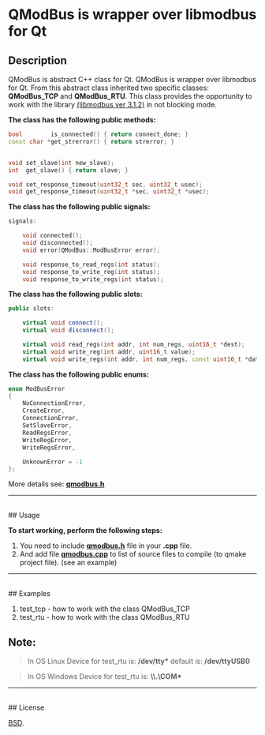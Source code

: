 # QModBus is wrapper over libmodbus for Qt


## Description
QModBus is abstract C++ class for Qt. QModBus is wrapper over libmodbus for Qt. 
From this abstract class inherited two specific classes: **QModBus_TCP** and **QModBus_RTU**. 
This class provides the opportunity to work with the library [(libmodbus ver 3.1.2)](http://www.libmodbus.org) in not blocking mode.



**The class has the following public methods:**
```C++
bool        is_connected() { return connect_done; }
const char *get_strerror() { return strerror; }


void set_slave(int new_slave);
int  get_slave() { return slave; }

void set_response_timeout(uint32_t sec, uint32_t usec);
void get_response_timeout(uint32_t *sec, uint32_t *usec);
```


**The class has the following public signals:**
```C++
signals:

    void connected();
    void disconnected();
    void error(QModBus::ModBusError error);

    void response_to_read_regs(int status);
    void response_to_write_reg(int status);
    void response_to_write_regs(int status);
```


**The class has the following public slots:**
```C++
public slots:

    virtual void connect();
    virtual void disconnect();

    virtual void read_regs(int addr, int num_regs, uint16_t *dest);
    virtual void write_reg(int addr, uint16_t value);
    virtual void write_regs(int addr, int num_regs, const uint16_t *data);
```


**The class has the following public enums:**
```C++
enum ModBusError
{
    NoConnectionError,
    CreateError,
    ConnectionError,
    SetSlaveError,
    ReadRegsError,
    WriteRegError,
    WriteRegsError,

    UnknownError = -1
};
```

More details see: **[qmodbus.h](./src/include/qmodbus.h)**


***
<br/>
## Usage

**To start working, perform the following steps:**

1. You need to include **[qmodbus.h](./src/include/qmodbus.h)** file in your **.cpp** file.
2. And add file **[qmodbus.cpp](./src/qmodbus.cpp)** to list of source files to compile (to qmake project file). (see an example)


***
<br/>
## Examples

1. test_tcp - how to work with the class QModBus_TCP
2. test_rtu - how to work with the class QModBus_RTU


## Note:
> In OS Linux Device for test_rtu is: **/dev/tty\***  default is: **/dev/ttyUSB0**

> In OS Windows Device for test_rtu is: **\\\\.\COM\***


***
<br/>
## License

[BSD](./LICENSE).
